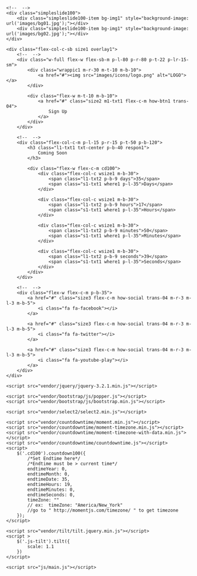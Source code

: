 <!DOCTYPE html>
<html lang="en">
<head>
	<title>Незабаром запуск проєкту "CarFy" 9</title>
	<meta charset="UTF-8">
	<meta name="viewport" content="width=device-width, initial-scale=1">
<!--===============================================================================================-->	
	<link rel="icon" type="image/png" href="images/icons/favicon.ico"/>
<!--===============================================================================================-->
	<link rel="stylesheet" type="text/css" href="vendor/bootstrap/css/bootstrap.min.css">
<!--===============================================================================================-->
	<link rel="stylesheet" type="text/css" href="fonts/font-awesome-4.7.0/css/font-awesome.min.css">
<!--===============================================================================================-->
	<link rel="stylesheet" type="text/css" href="vendor/animate/animate.css">
<!--===============================================================================================-->
	<link rel="stylesheet" type="text/css" href="vendor/select2/select2.min.css">
<!--===============================================================================================-->
	<link rel="stylesheet" type="text/css" href="css/util.css">
	<link rel="stylesheet" type="text/css" href="css/main.css">
<!--===============================================================================================-->
</head>
<body>
	
	<!--  -->
	<div class="simpleslide100">
		<div class="simpleslide100-item bg-img1" style="background-image: url('images/bg01.jpg');"></div>
		<div class="simpleslide100-item bg-img1" style="background-image: url('images/bg02.jpg');"></div>
	</div>

	<div class="flex-col-c-sb size1 overlay1">
		<!--  -->
		<div class="w-full flex-w flex-sb-m p-l-80 p-r-80 p-t-22 p-lr-15-sm">
			<div class="wrappic1 m-r-30 m-t-10 m-b-10">
				<a href="#"><img src="images/icons/logo.png" alt="LOGO"></a>
			</div>

			<div class="flex-w m-t-10 m-b-10">
				<a href="#" class="size2 m1-txt1 flex-c-m how-btn1 trans-04">
					Sign Up
				</a>
			</div>
		</div>

		<!--  -->
		<div class="flex-col-c-m p-l-15 p-r-15 p-t-50 p-b-120">
			<h3 class="l1-txt1 txt-center p-b-40 respon1">
				Coming Soon
			</h3>

			<div class="flex-w flex-c-m cd100">
				<div class="flex-col-c wsize1 m-b-30">
					<span class="l1-txt2 p-b-9 days">35</span>
					<span class="s1-txt1 where1 p-l-35">Days</span>
				</div>

				<div class="flex-col-c wsize1 m-b-30">
					<span class="l1-txt2 p-b-9 hours">17</span>
					<span class="s1-txt1 where1 p-l-35">Hours</span>
				</div>

				<div class="flex-col-c wsize1 m-b-30">
					<span class="l1-txt2 p-b-9 minutes">50</span>
					<span class="s1-txt1 where1 p-l-35">Minutes</span>
				</div>

				<div class="flex-col-c wsize1 m-b-30">
					<span class="l1-txt2 p-b-9 seconds">39</span>
					<span class="s1-txt1 where1 p-l-35">Seconds</span>
				</div>
			</div>
		</div>

		<!--  -->
		<div class="flex-w flex-c-m p-b-35">
			<a href="#" class="size3 flex-c-m how-social trans-04 m-r-3 m-l-3 m-b-5">
				<i class="fa fa-facebook"></i>
			</a>

			<a href="#" class="size3 flex-c-m how-social trans-04 m-r-3 m-l-3 m-b-5">
				<i class="fa fa-twitter"></i>
			</a>

			<a href="#" class="size3 flex-c-m how-social trans-04 m-r-3 m-l-3 m-b-5">
				<i class="fa fa-youtube-play"></i>
			</a>
		</div>
	</div>



	

<!--===============================================================================================-->	
	<script src="vendor/jquery/jquery-3.2.1.min.js"></script>
<!--===============================================================================================-->
	<script src="vendor/bootstrap/js/popper.js"></script>
	<script src="vendor/bootstrap/js/bootstrap.min.js"></script>
<!--===============================================================================================-->
	<script src="vendor/select2/select2.min.js"></script>
<!--===============================================================================================-->
	<script src="vendor/countdowntime/moment.min.js"></script>
	<script src="vendor/countdowntime/moment-timezone.min.js"></script>
	<script src="vendor/countdowntime/moment-timezone-with-data.min.js"></script>
	<script src="vendor/countdowntime/countdowntime.js"></script>
	<script>
		$('.cd100').countdown100({
			/*Set Endtime here*/
			/*Endtime must be > current time*/
			endtimeYear: 0,
			endtimeMonth: 0,
			endtimeDate: 35,
			endtimeHours: 19,
			endtimeMinutes: 0,
			endtimeSeconds: 0,
			timeZone: "" 
			// ex:  timeZone: "America/New_York"
			//go to " http://momentjs.com/timezone/ " to get timezone
		});
	</script>
<!--===============================================================================================-->
	<script src="vendor/tilt/tilt.jquery.min.js"></script>
	<script >
		$('.js-tilt').tilt({
			scale: 1.1
		})
	</script>
<!--===============================================================================================-->
	<script src="js/main.js"></script>

</body>
</html>
